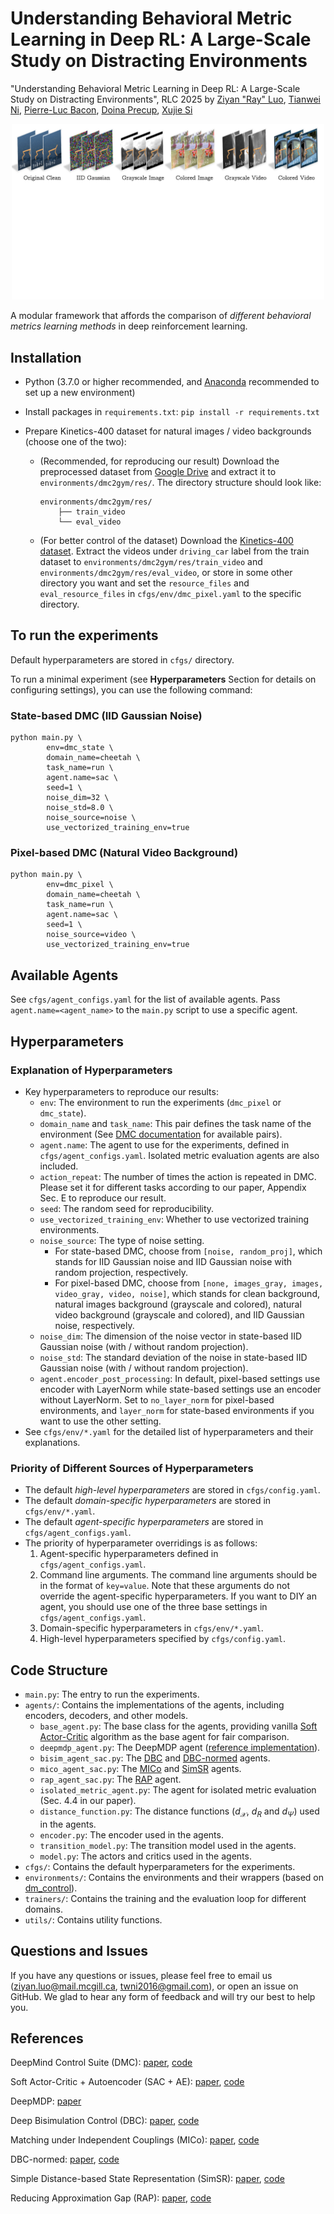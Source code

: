 # Understanding Behavioral Metric Learning in Deep RL: A Large-Scale Study on Distracting Environments

"Understanding Behavioral Metric Learning in Deep RL: A Large-Scale Study on Distracting Environments", RLC 2025
by [Ziyan "Ray" Luo](https://zyluo.netlify.app/), [Tianwei Ni](https://twni2016.github.io/), [Pierre-Luc Bacon](https://pierrelucbacon.com/), [Doina Precup](https://mila.quebec/en/directory/doina-precup), [Xujie Si](https://www.cs.toronto.edu/~six/)

<p align="center">
  <img src="environments/illustration.pdf" alt="Examples of background noise settings in pixel-based domains." width="500"/>
</p>

A modular framework that affords the comparison of *different behavioral metrics learning methods* in deep reinforcement learning.


## Installation
- Python (3.7.0 or higher recommended, and [Anaconda](https://www.anaconda.com/) recommended to set up a new environment)

- Install packages in `requirements.txt`: `pip install -r requirements.txt`

- Prepare Kinetics-400 dataset for natural images / video backgrounds (choose one of the two): 
    - (Recommended, for reproducing our result) Download the preprocessed dataset from [Google Drive](https://drive.google.com/file/d/1dkrB_2RWztCrEp_0A4UiEYtkqILgo5Hv/view?usp=sharing) and extract it to `environments/dmc2gym/res/`. The directory structure should look like:
        ```
        environments/dmc2gym/res/
            ├── train_video
            └── eval_video
        ```

    - (For better control of the dataset) Download the [Kinetics-400 dataset](https://github.com/Showmax/kinetics-downloader). Extract the videos under `driving_car` label from the train dataset to `environments/dmc2gym/res/train_video` and `environments/dmc2gym/res/eval_video`, or store in some other directory you want and set the `resource_files` and `eval_resource_files` in `cfgs/env/dmc_pixel.yaml` to the specific directory.

## To run the experiments
Default hyperparameters are stored in `cfgs/` directory.

To run a minimal experiment (see **Hyperparameters** Section for details on configuring settings), you can use the following command:
### State-based DMC (IID Gaussian Noise)
```
python main.py \
        env=dmc_state \
        domain_name=cheetah \
        task_name=run \
        agent.name=sac \
        seed=1 \
        noise_dim=32 \
        noise_std=8.0 \
        noise_source=noise \
        use_vectorized_training_env=true
```

### Pixel-based DMC (Natural Video Background)
```
python main.py \
        env=dmc_pixel \
        domain_name=cheetah \
        task_name=run \
        agent.name=sac \
        seed=1 \
        noise_source=video \
        use_vectorized_training_env=true
```

## Available Agents
See `cfgs/agent_configs.yaml` for the list of available agents. Pass `agent.name=<agent_name>` to the `main.py` script to use a specific agent.

## Hyperparameters
### Explanation of Hyperparameters
- Key hyperparameters to reproduce our results:
    - `env`: The environment to run the experiments (`dmc_pixel` or `dmc_state`).
    - `domain_name` and `task_name`: This pair defines the task name of the environment (See [DMC documentation](https://arxiv.org/abs/1801.00690) for available pairs).
    - `agent.name`: The agent to use for the experiments, defined in `cfgs/agent_configs.yaml`. Isolated metric evaluation agents are also included.
    - `action_repeat`: The number of times the action is repeated in DMC. Please set it for different tasks according to our paper, Appendix Sec. E to reproduce our result.
    - `seed`: The random seed for reproducibility.
    - `use_vectorized_training_env`: Whether to use vectorized training environments.
    - `noise_source`: The type of noise setting.
        - For state-based DMC, choose from `[noise, random_proj]`, which stands for IID Gaussian noise and IID Gaussian noise with random projection, respectively.
        - For pixel-based DMC, choose from `[none, images_gray, images, video_gray, video, noise]`, which stands for clean background, natural images background (grayscale and colored), natural video background (grayscale and colored), and IID Gaussian noise, respectively.
    - `noise_dim`: The dimension of the noise vector in state-based IID Gaussian noise (with / without random projection).
    - `noise_std`: The standard deviation of the noise in state-based IID Gaussian noise (with / without random projection).
    - `agent.encoder_post_processing`: In default, pixel-based settings use encoder with LayerNorm while state-based settings use an encoder without LayerNorm. Set to `no_layer_norm` for pixel-based environments, and `layer_norm` for state-based environments if you want to use the other setting.
- See `cfgs/env/*.yaml` for the detailed list of hyperparameters and their explanations.

### Priority of Different Sources of Hyperparameters
- The default *high-level hyperparameters* are stored in `cfgs/config.yaml`.
- The default *domain-specific hyperparameters* are stored in `cfgs/env/*.yaml`.
- The default *agent-specific hyperparameters* are stored in `cfgs/agent_configs.yaml`.
- The priority of hyperparameter overridings is as follows:
    1. Agent-specific hyperparameters defined in `cfgs/agent_configs.yaml`.
    2. Command line arguments. The command line arguments should be in the format of `key=value`. Note that these arguments do not override the agent-specific hyperparameters. If you want to DIY an agent, you should use one of the three base settings in `cfgs/agent_configs.yaml`.
    3. Domain-specific hyperparameters in `cfgs/env/*.yaml`.
    4. High-level hyperparameters specified by `cfgs/config.yaml`.

## Code Structure
- `main.py`: The entry to run the experiments.
- `agents/`: Contains the implementations of the agents, including encoders, decoders, and other models.
    - `base_agent.py`: The base class for the agents, providing vanilla [Soft Actor-Critic](https://github.com/haarnoja/sac) algorithm as the base agent for fair comparison.
    - `deepmdp_agent.py`: The DeepMDP agent ([reference implementation](https://github.com/facebookresearch/deep_bisim4control/blob/main/agent/deepmdp_agent.py)).
    - `bisim_agent_sac.py`: The [DBC](https://github.com/google-deepmind/dm_control) and [DBC-normed](https://github.com/metekemertas/RobustBisimulation) agents.
    - `mico_agent_sac.py`: The [MICo](https://github.com/google-research/google-research/blob/bb19948d367f3337c16176232e86069bf36b0bf5/mico) and [SimSR](https://github.com/bit1029public/SimSR) agents.
    - `rap_agent_sac.py`: The [RAP](https://github.com/jianda-chen/RAP_distance) agent.
    - `isolated_metric_agent.py`: The agent for isolated metric evaluation (Sec. 4.4 in our paper).
    - `distance_function.py`: The distance functions ($d_\mathcal{X}$, $d_R$ and $d_\Psi$) used in the agents.
    - `encoder.py`: The encoder used in the agents.
    - `transition_model.py`: The transition model used in the agents.
    - `model.py`: The actors and critics used in the agents.
- `cfgs/`: Contains the default hyperparameters for the experiments.
- `environments/`: Contains the environments and their wrappers (based on [dm_control](https://github.com/google-deepmind/dm_control)).
- `trainers/`: Contains the training and the evaluation loop for different domains.
- `utils/`: Contains utility functions.


## Questions and Issues
If you have any questions or issues, please feel free to email us (ziyan.luo@mail.mcgill.ca, twni2016@gmail.com), or open an issue on GitHub. We glad to hear any form of feedback and will try our best to help you.


## References
DeepMind Control Suite (DMC): [paper](https://arxiv.org/abs/1801.00690), [code](https://github.com/google-deepmind/dm_control)

Soft Actor-Critic + Autoencoder (SAC + AE): [paper](https://arxiv.org/abs/1910.01741), [code](https://github.com/denisyarats/pytorch_sac_ae)

DeepMDP: [paper](https://proceedings.mlr.press/v97/gelada19a.html)

Deep Bisimulation Control (DBC): [paper](https://arxiv.org/abs/2006.10742), [code](https://github.com/facebookresearch/deep_bisim4control)

Matching under Independent Couplings (MICo): [paper](https://proceedings.neurips.cc/paper_files/paper/2021/hash/fd06b8ea02fe5b1c2496fe1700e9d16c-Abstract.html), [code](https://github.com/google-research/google-research/blob/bb19948d367f3337c16176232e86069bf36b0bf5/mico)

DBC-normed: [paper](https://arxiv.org/abs/2110.14096), [code](https://github.com/metekemertas/RobustBisimulation)

Simple Distance-based State Representation (SimSR): [paper](https://arxiv.org/abs/2112.15303), [code](https://github.com/bit1029public/SimSR)

Reducing Approximation Gap (RAP): [paper](https://proceedings.neurips.cc/paper_files/paper/2022/hash/eda9523faa5e7191aee1c2eaff669716-Abstract-Conference.html), [code](https://github.com/jianda-chen/RAP_distance)




